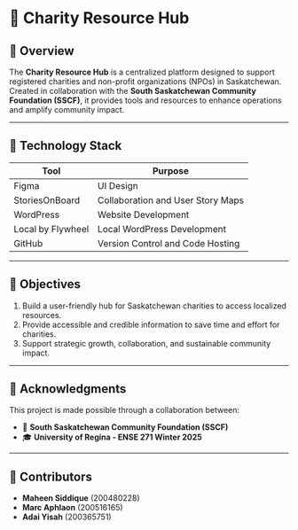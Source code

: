 # 🍃 Charity Resource Hub

## 📝 Overview  
The **Charity Resource Hub** is a centralized platform designed to support registered charities and non-profit organizations (NPOs) in Saskatchewan. Created in collaboration with the **South Saskatchewan Community Foundation (SSCF)**, it provides tools and resources to enhance operations and amplify community impact.

----

## 🔧 Technology Stack  
| **Tool**          | **Purpose**                         |  
|--------------------|-------------------------------------|  
| Figma             |  UI Design                           |  
| StoriesOnBoard    | Collaboration and User Story Maps   |  
| WordPress         | Website Development                 |  
| Local by Flywheel | Local WordPress Development         |  
| GitHub            | Version Control and Code Hosting    |  

----

## 🎯 Objectives  
1. Build a user-friendly hub for Saskatchewan charities to access localized resources.  
2. Provide accessible and credible information to save time and effort for charities.  
3. Support strategic growth, collaboration, and sustainable community impact.  

----

## 🙌 Acknowledgments  
This project is made possible through a collaboration between:  
- 🌟 **South Saskatchewan Community Foundation (SSCF)**  
- 🎓 **University of Regina - ENSE 271 Winter 2025**  

----

## 🤝 Contributors  
- **Maheen Siddique** (200480228)  
- **Marc Aphlaon** (200516165)  
- **Adai Yisah** (200365751)  



